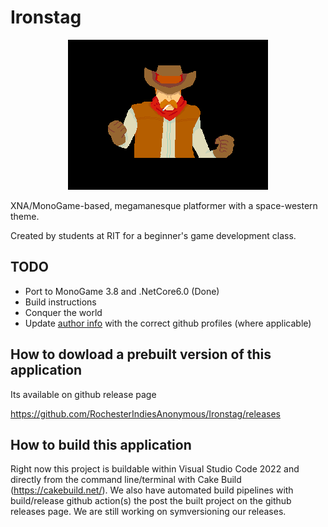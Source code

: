Ironstag
========

<p align="center">
  <img src="https://raw.githubusercontent.com/RochesterIndiesAnonymous/Ironstag/master/WesternSpaceShared/Content/Textures/Cutscenes/Intro7.png" />
</p>

XNA/MonoGame-based, megamanesque platformer with a space-western theme.

Created by students at RIT for a beginner's game development class.

## TODO

- Port to MonoGame 3.8 and .NetCore6.0 (Done)
- Build instructions
- Conquer the world
- Update [author info](https://help.github.com/articles/changing-author-info) with the correct github profiles (where applicable)

## How to dowload a prebuilt version of this application

Its available on github release page

https://github.com/RochesterIndiesAnonymous/Ironstag/releases

## How to build this application

Right now this project is buildable within Visual Studio Code 2022 and directly from the command line/terminal with Cake Build (https://cakebuild.net/). We also have automated build pipelines with build/release github action(s) the post the built project on the github releases page. We are still working on symversioning our releases.
